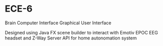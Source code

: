 # ECE-6

Brain Computer Interface Graphical User Interface

Designed using Java FX scene builder to interact with Emotiv EPOC EEG headset and Z-Way Server API for home autonomation system


